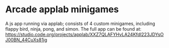 # Arcade applab minigames
 A js app running via applab; consists of 4 custom minigames, including flappy bird, ninja, pong, and simon.  The full app can be found at: https://studio.code.org/projects/applab/XXZ7QLAFYHvLA24Kfdl223JDYsOJ00BN_44CuXs81ig
